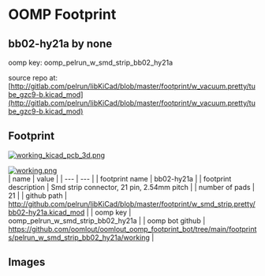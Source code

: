# OOMP Footprint  
## bb02-hy21a  by none  
  
oomp key: oomp_pelrun_w_smd_strip_bb02_hy21a  
  
source repo at: [http://gitlab.com/pelrun/libKiCad/blob/master/footprint/w_vacuum.pretty/tube_gzc9-b.kicad_mod](http://gitlab.com/pelrun/libKiCad/blob/master/footprint/w_vacuum.pretty/tube_gzc9-b.kicad_mod)  
## Footprint  
  
[![working_kicad_pcb_3d.png](working_kicad_pcb_3d_600.png)](working_kicad_pcb_3d.png)  
  
[![working.png](working_600.png)](working.png)  
| name | value | 
| --- | --- | 
| footprint name | bb02-hy21a | 
| footprint description | Smd strip connector, 21 pin, 2.54mm pitch | 
| number of pads | 21 | 
| github path | http://github.com/pelrun/libKiCad/blob/master/footprint/w_smd_strip.pretty/bb02-hy21a.kicad_mod | 
| oomp key | oomp_pelrun_w_smd_strip_bb02_hy21a | 
| oomp bot github | https://github.com/oomlout/oomlout_oomp_footprint_bot/tree/main/footprints/pelrun_w_smd_strip_bb02_hy21a/working | 
## Images  
